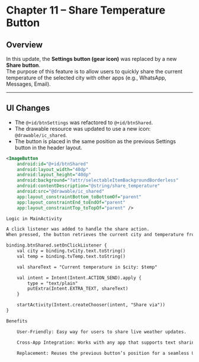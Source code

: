# Chapter 11 – Share Temperature Button

## Overview
In this update, the **Settings button (gear icon)** was replaced by a new **Share button**.  
The purpose of this feature is to allow users to quickly share the current temperature of the selected city with other apps (e.g., WhatsApp, Messages, Email).

---

## UI Changes
- The `@+id/btnSettings` was refactored to `@+id/btnShared`.
- The drawable resource was updated to use a new icon: `@drawable/ic_shared`.
- The button is placed in the same position as the previous Settings button in the header layout.

```xml
<ImageButton
    android:id="@+id/btnShared"
    android:layout_width="40dp"
    android:layout_height="40dp"
    android:background="?attr/selectableItemBackgroundBorderless"
    android:contentDescription="@string/share_temperature"
    android:src="@drawable/ic_shared"
    app:layout_constraintBottom_toBottomOf="parent"
    app:layout_constraintEnd_toEndOf="parent"
    app:layout_constraintTop_toTopOf="parent" />

Logic in MainActivity

A click listener was added to handle the share action.
When pressed, the button retrieves the current city and temperature from the TextViews and launches an Android Share Intent.

binding.btnShared.setOnClickListener {
    val city = binding.tvCity.text.toString()
    val temp = binding.tvTemp.text.toString()

    val shareText = "Current temperature in $city: $temp"

    val intent = Intent(Intent.ACTION_SEND).apply {
        type = "text/plain"
        putExtra(Intent.EXTRA_TEXT, shareText)
    }

    startActivity(Intent.createChooser(intent, "Share via"))
}

Benefits

    User-Friendly: Easy way for users to share live weather updates.

    Cross-App Integration: Works with any app that supports text sharing.

    Replacement: Reuses the previous button’s position for a seamless UI transition.


